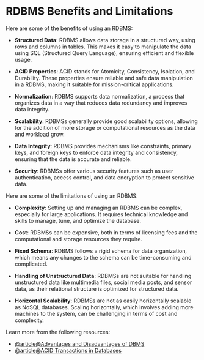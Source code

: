 # RDBMS Benefits and Limitations

Here are some of the benefits of using an RDBMS:

- **Structured Data**: RDBMS allows data storage in a structured way, using rows and columns in tables. This makes it easy to manipulate the data using SQL (Structured Query Language), ensuring efficient and flexible usage.

- **ACID Properties**: ACID stands for Atomicity, Consistency, Isolation, and Durability. These properties ensure reliable and safe data manipulation in a RDBMS, making it suitable for mission-critical applications.

- **Normalization**: RDBMS supports data normalization, a process that organizes data in a way that reduces data redundancy and improves data integrity.

- **Scalability**: RDBMSs generally provide good scalability options, allowing for the addition of more storage or computational resources as the data and workload grow.

- **Data Integrity**: RDBMS provides mechanisms like constraints, primary keys, and foreign keys to enforce data integrity and consistency, ensuring that the data is accurate and reliable.

- **Security**: RDBMSs offer various security features such as user authentication, access control, and data encryption to protect sensitive data.

Here are some of the limitations of using an RDBMS:

- **Complexity**: Setting up and managing an RDBMS can be complex, especially for large applications. It requires technical knowledge and skills to manage, tune, and optimize the database.

- **Cost**: RDBMSs can be expensive, both in terms of licensing fees and the computational and storage resources they require.

- **Fixed Schema**: RDBMS follows a rigid schema for data organization, which means any changes to the schema can be time-consuming and complicated.

- **Handling of Unstructured Data**: RDBMSs are not suitable for handling unstructured data like multimedia files, social media posts, and sensor data, as their relational structure is optimized for structured data.

- **Horizontal Scalability**: RDBMSs are not as easily horizontally scalable as NoSQL databases. Scaling horizontally, which involves adding more machines to the system, can be challenging in terms of cost and complexity.

Learn more from the following resources:

- [@article@Advantages and Disadvantages of DBMS](https://www.tpointtech.com/advantages-and-disadvantages-of-dbms)
- [@article@ACID Transactions in Databases](https://www.databricks.com/glossary/acid-transactions)